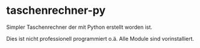 # taschenrechner-py
Simpler Taschenrechner der mit Python erstellt worden ist.

Dies ist nicht professionell programmiert o.ä.
Alle Module sind vorinstalliert.
